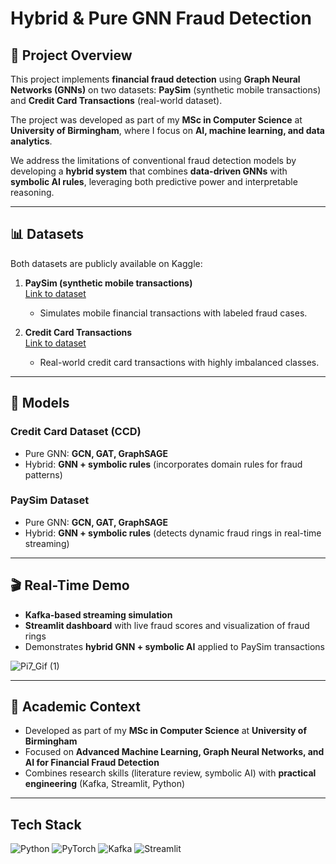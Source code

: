 # Hybrid & Pure GNN Fraud Detection

## 🚀 Project Overview
This project implements **financial fraud detection** using **Graph Neural Networks (GNNs)** on two datasets: **PaySim** (synthetic mobile transactions) and **Credit Card Transactions** (real-world dataset).  

The project was developed as part of my **MSc in Computer Science** at **University of Birmingham**, where I focus on **AI, machine learning, and data analytics**.  

We address the limitations of conventional fraud detection models by developing a **hybrid system** that combines **data-driven GNNs** with **symbolic AI rules**, leveraging both predictive power and interpretable reasoning.  

---

## 📊 Datasets
Both datasets are publicly available on Kaggle:

1. **PaySim (synthetic mobile transactions)**  
   [Link to dataset](https://www.kaggle.com/datasets/ealaxi/paysim1)  
   - Simulates mobile financial transactions with labeled fraud cases.

2. **Credit Card Transactions**  
   [Link to dataset](https://www.kaggle.com/datasets/mlg-ulb/creditcardfraud)  
   - Real-world credit card transactions with highly imbalanced classes.  

---

## 🧠 Models

### **Credit Card Dataset (CCD)**
- Pure GNN: **GCN, GAT, GraphSAGE**  
- Hybrid: **GNN + symbolic rules** (incorporates domain rules for fraud patterns)

### **PaySim Dataset**
- Pure GNN: **GCN, GAT, GraphSAGE**  
- Hybrid: **GNN + symbolic rules** (detects dynamic fraud rings in real-time streaming)

---

## 🎬 Real-Time Demo
- **Kafka-based streaming simulation**  
- **Streamlit dashboard** with live fraud scores and visualization of fraud rings  
- Demonstrates **hybrid GNN + symbolic AI** applied to PaySim transactions


![Pi7_Gif (1)](https://github.com/user-attachments/assets/917c2f66-f25d-41c3-a78f-8586fb4747a9)

---

## 🏫 Academic Context
- Developed as part of my **MSc in Computer Science** at **University of Birmingham**  
- Focused on **Advanced Machine Learning, Graph Neural Networks, and AI for Financial Fraud Detection**  
- Combines research skills (literature review, symbolic AI) with **practical engineering** (Kafka, Streamlit, Python)

---

## Tech Stack 
![Python](https://img.shields.io/badge/-Python-333333?style=flat&logo=python) 
![PyTorch](https://img.shields.io/badge/-PyTorch-EE4C2C?style=flat&logo=pytorch) 
![Kafka](https://img.shields.io/badge/-Kafka-231F20?style=flat&logo=apachekafka) 
![Streamlit](https://img.shields.io/badge/-Streamlit-FF4B4B?style=flat&logo=streamlit) 




